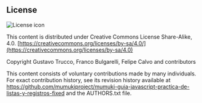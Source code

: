 ## License
![License icon](https://licensebuttons.net/l/by-sa/3.0/88x31.png)

This content is distributed under Creative Commons License Share-Alike, 4.0. [https://creativecommons.org/licenses/by-sa/4.0/](https://creativecommons.org/licenses/by-sa/4.0)

Copyright Gustavo Trucco, Franco Bulgarelli, Felipe Calvo and contributors

This content consists of voluntary contributions made by many
individuals. For exact contribution history, see its revision history
available at https://github.com/mumukiproject/mumuki-guia-javascript-practica-de-listas-y-registros-fixed and the AUTHORS.txt file.

